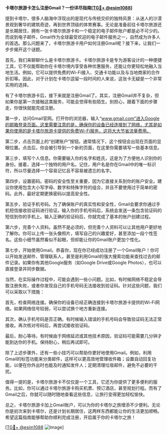 **卡塔尔旅游卡怎么注册Gmail？一份详尽指南[[TG💪+ @esim1088](https://t.me/s/esim1088)]**

提到卡塔尔，很多人脑海中浮现出的是现代与传统交织的独特风景：从迷人的沙漠景观到奢华的建筑奇迹，再到世界顶级的体育赛事。无论是准备前往卡塔尔旅游还是长期居住，拥有一张卡塔尔旅游卡和一个稳定的电子邮件账户都是必不可少的。而说到电子邮件，Gmail作为全球最受欢迎的电子邮件服务之一，自然成为许多人的首选。那么问题来了，卡塔尔旅游卡用户如何注册Gmail呢？接下来，让我们一步步揭开这个谜题。

首先，我们来聊聊什么是卡塔尔旅游卡。卡塔尔旅游卡是专为游客设计的一种便捷工具，它不仅能帮助你在卡塔尔境内享受各种优惠服务，还能让你更轻松地融入当地生活。例如，它可以提供免费的Wi-Fi接入、交通卡功能以及与当地商家的合作折扣等。因此，对于计划在卡塔尔逗留一段时间的人来说，这张卡无疑是一个非常实用的选择。

有了卡塔尔旅游卡后，接下来就是注册Gmail了。其实，注册Gmail并不复杂，但如果你是第一次接触这类服务，可能会觉得有些陌生。别担心，跟着下面的步骤走，你很快就能完成注册。

第一步，访问Gmail官网。打开你的浏览器，输入“www.gmail.com”进入Google的邮箱登录页面。这里需要注意的是，确保你的设备已经连接到了网络，尤其是如果你使用的是卡塔尔旅游卡提供的免费Wi-Fi服务，这将大大节省流量费用。

第二步，点击页面上的“创建账户”按钮。通常情况下，这个按钮会出现在页面的显眼位置。点击后，你会被引导到一个新的页面，在这里你需要填写一些基本信息。

第三步，填写个人信息。你需要输入你的名字和姓氏，这是为了方便他人识别你的身份。接着，选择一个独特的用户名。记住，用户名是你在Gmail中的唯一标识符，所以尽量选择一个容易记忆且不容易被遗忘的名字。

第四步，设置密码。密码的安全性至关重要，因为它直接关系到你的账户安全。建议你使用包含大小写字母、数字和特殊字符的组合，并且不要使用过于简单的密码。此外，最好定期更换密码以提高安全性。

第五步，验证手机号码。为了确保账户的真实性和安全性，Gmail会要求你通过手机短信接收验证码进行验证。输入你的手机号码后，系统会发送一条包含验证码的短信到你的手机上。输入正确的验证码后，你就完成了基本的账户创建过程。

第六步，完善个人资料。虽然不是必须的，但完善个人资料可以让其他用户更好地了解你。你可以上传一张头像照片，填写自己的兴趣爱好，甚至添加一段个性签名。这些小细节虽然看似不起眼，但却能让你的Gmail账户更加个性化。

第七步，开始使用Gmail。恭喜你，现在你已经成功注册了一个Gmail账户！你可以开始发送邮件、管理联系人，甚至是利用Gmail的强大搜索功能来查找过去的邮件记录。如果你有其他Google服务（如Google Drive或Google Photos），也可以直接登录并同步数据。

当然，在实际操作过程中，可能会遇到一些小问题。比如，有时候网络不稳定会导致注册失败，或者你发现自己的手机号码无法接收到验证码。针对这些问题，我们可以采取以下措施：

首先，检查网络连接。确保你的设备已经正确连接到卡塔尔旅游卡提供的Wi-Fi网络。如果网络信号较弱，可以尝试换个地方重新连接。

其次，确认手机号码是否正确。有时候输入错误的手机号码会导致验证码无法正常接收。再次核对号码后，再尝试接收验证码。

最后，耐心等待。有时候由于网络延迟或其他技术原因，验证码可能需要几分钟才能到达你的手机。保持耐心，稍后再试即可。

除了上述步骤外，还有一些小技巧可以帮助你更好地使用Gmail。例如，利用Gmail的标签功能来分类邮件，这样可以更高效地管理收件箱；设置自动回复功能，以便在你外出时也能及时通知发件人；定期清理垃圾邮件，避免不必要的干扰。

值得一提的是，卡塔尔旅游卡不仅仅是一个工具，它还为你提供了更多便利的服务。比如，你可以通过卡塔尔旅游卡购买机票、预订酒店，甚至规划行程。而有了Gmail之后，你就可以随时随地查看这些信息，让旅行变得更加轻松愉快。

总之，卡塔尔旅游卡加上Gmail账户，可以为你的卡塔尔之旅增添不少便利。无论你是初次来到卡塔尔，还是计划长期居住，这两样东西都能让你的生活更加顺畅。希望这篇指南能够帮助你顺利完成注册，开启属于你的卡塔尔之旅！

[[TG💪+ @esim1088](https://t.me/s/esim1088) ![Image](https://i.postimg.cc/4NQfJmqS/Snipaste-2025-05-13-00-14-12.png)]